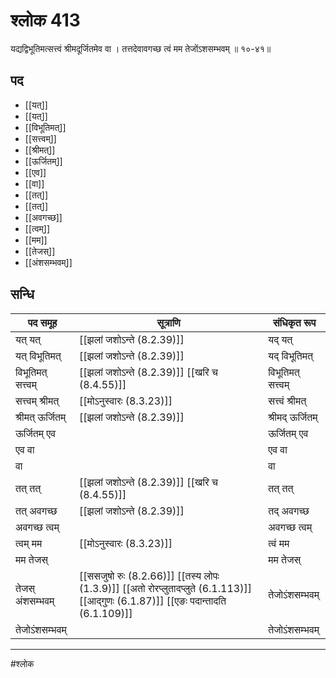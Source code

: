 # श्लोक 413

यद्यद्विभूतिमत्सत्त्वं श्रीमदूर्जितमेव वा ।
तत्तदेवावगच्छ त्वं मम तेजोंऽशसम्भवम् ॥ १०-४१॥


## पद 

- [[यत्]]
- [[यत्]]
- [[विभूतिमत्]]
- [[सत्त्वम्]]
- [[श्रीमत्]]
- [[ऊर्जितम्]]
- [[एव]]
- [[वा]]
- [[तत्]]
- [[तत्]]
- [[अवगच्छ]]
- [[त्वम्]]
- [[मम]]
- [[तेजस्]]
- [[अंशसम्भवम्]]

## सन्धि

| पद समूह | सूत्राणि | संधिकृत रूप |
| ----- | ----- | ----- |
| यत् यत् |  [[झलां जशोऽन्ते (8.2.39)]] | यद् यत् |
| यत् विभूतिमत् |  [[झलां जशोऽन्ते (8.2.39)]] | यद् विभूतिमत् |
| विभूतिमत् सत्त्वम् |  [[झलां जशोऽन्ते (8.2.39)]] [[खरि च (8.4.55)]] | विभूतिमत् सत्त्वम् |
| सत्त्वम् श्रीमत् |  [[मोऽनुस्वारः (8.3.23)]] | सत्त्वं श्रीमत् |
| श्रीमत् ऊर्जितम् |  [[झलां जशोऽन्ते (8.2.39)]] | श्रीमद् ऊर्जितम् |
| ऊर्जितम् एव |  | ऊर्जितम् एव |
| एव वा |  | एव वा |
| वा |  | वा |
| तत् तत् |  [[झलां जशोऽन्ते (8.2.39)]] [[खरि च (8.4.55)]] | तत् तत् |
| तत् अवगच्छ |  [[झलां जशोऽन्ते (8.2.39)]] | तद् अवगच्छ |
| अवगच्छ त्वम् |  | अवगच्छ त्वम् |
| त्वम् मम |  [[मोऽनुस्वारः (8.3.23)]] | त्वं मम |
| मम तेजस् |  | मम तेजस् |
| तेजस् अंशसम्भवम् |  [[ससजुषो रुः (8.2.66)]] [[तस्य लोपः (1.3.9)]] [[अतो रोरप्लुतादप्लुते (6.1.113)]] [[आद्गुणः (6.1.87)]] [[एङः पदान्तादति (6.1.109)]] | तेजोऽंशसम्भवम् |
| तेजोऽंशसम्भवम् |  | तेजोऽंशसम्भवम् |


---

#श्लोक
